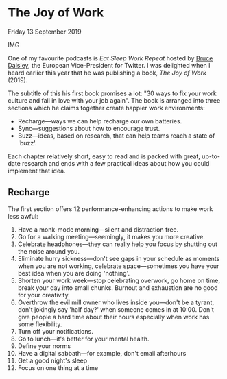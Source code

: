 # The Joy of Work

Friday 13 September 2019

IMG

One of my favourite podcasts is _Eat Sleep Work Repeat_ hosted by [Bruce Daisley](https://twitter.com/brucedaisley), the European Vice-President for Twitter. I was delighted when I heard earlier this year that he was publishing a book, _The Joy of Work_ (2019).

The subtitle of this his first book promises a lot: "30 ways to fix your work culture and fall in love with your job again". The book is arranged into three sections which he claims together create happier work environments:

* Recharge—ways we can help recharge our own batteries.
* Sync—suggestions about how to encourage trust.
* Buzz—ideas, based on research, that can help teams reach a state of 'buzz'.

Each chapter relatively short, easy to read and is packed with great, up-to-date research and ends with a few practical ideas about how you could implement that idea.


## Recharge

The first section offers 12 performance-enhancing actions to make work less awful:

1. Have a monk-mode morning—silent and distraction free.
2. Go for a walking meeting—seemingly, it makes you more creative.
3. Celebrate headphones—they can really help you focus by shutting out the noise around you.
4. Eliminate hurry sickness—don't see gaps in your schedule as moments when you are not working, celebrate space—sometimes you have your best idea when you are doing 'nothing'.
5. Shorten your work week—stop celebrating overwork, go home on time, break your day into small chunks. Burnout and exhaustion are no good for your creativity.
6. Overthrow the evil mill owner who lives inside you—don't be a tyrant, don't jokingly say 'half day?' when someone comes in at 10:00. Don't give people a hard time about their hours especially when work has some flexibility.
7. Turn off your notifications.
8. Go to lunch—it's better for your mental health.
9. Define your norms
10. Have a digital sabbath—for example, don't email afterhours
11. Get a good night's sleep
12. Focus on one thing at a time





